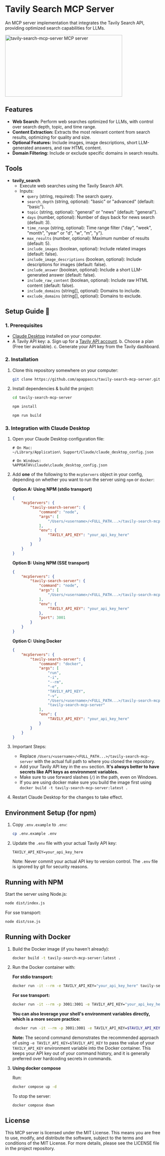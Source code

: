 # Tavily Search MCP Server

An MCP server implementation that integrates the Tavily Search API, providing optimized search capabilities for LLMs.

<a href="https://glama.ai/mcp/servers/0kmdibf9t1"><img width="380" height="200" src="https://glama.ai/mcp/servers/0kmdibf9t1/badge" alt="tavily-search-mcp-server MCP server" /></a>

## Features

-   **Web Search:** Perform web searches optimized for LLMs, with control over search depth, topic, and time range.
-   **Content Extraction:** Extracts the most relevant content from search results, optimizing for quality and size.
-   **Optional Features:** Include images, image descriptions, short LLM-generated answers, and raw HTML content.
-   **Domain Filtering:** Include or exclude specific domains in search results.

## Tools

-   **tavily_search**
    -   Execute web searches using the Tavily Search API.
    -   Inputs:
        -   `query` (string, required): The search query.
        -   `search_depth` (string, optional): "basic" or "advanced" (default: "basic").
        -   `topic` (string, optional): "general" or "news" (default: "general").
        -   `days` (number, optional): Number of days back for news search (default: 3).
        -   `time_range` (string, optional): Time range filter ("day", "week", "month", "year" or "d", "w", "m", "y").
        -   `max_results` (number, optional): Maximum number of results (default: 5).
        -   `include_images` (boolean, optional): Include related images (default: false).
        -   `include_image_descriptions` (boolean, optional): Include descriptions for images (default: false).
        -   `include_answer` (boolean, optional): Include a short LLM-generated answer (default: false).
        -   `include_raw_content` (boolean, optional): Include raw HTML content (default: false).
        -   `include_domains` (string[], optional): Domains to include.
        -   `exclude_domains` (string[], optional): Domains to exclude.

## Setup Guide 🚀

### 1. Prerequisites

-   [Claude Desktop](https://claude.ai/desktop) installed on your computer.
-   A Tavily API key:
    a. Sign up for a [Tavily API account](https://tavily.com/).
    b. Choose a plan (Free tier available).
    c. Generate your API key from the Tavily dashboard.

### 2. Installation

1. Clone this repository somewhere on your computer:

    ```bash
    git clone https://github.com/apappascs/tavily-search-mcp-server.git 
    ```

2. Install dependencies & build the project:

    ```bash
    cd tavily-search-mcp-server
    ```
    ```bash
    npm install
    ```
    ```bash
    npm run build
    ```

### 3. Integration with Claude Desktop

1. Open your Claude Desktop configuration file:

    ```
    # On Mac:
    ~/Library/Application\ Support/Claude/claude_desktop_config.json

    # On Windows:
    %APPDATA%\Claude\claude_desktop_config.json
    ```

2. Add **one** of the following to the `mcpServers` object in your config, depending on whether you want to run the server using `npm` or `docker`:

   **Option A: Using NPM (stdio transport)**

    ```json
    {
        "mcpServers": {
            "tavily-search-server": {
                "command": "node",
                "args": [
                    "/Users/<username>/<FULL_PATH...>/tavily-search-mcp-server/dist/index.js"
                ],
                "env": {
                    "TAVILY_API_KEY": "your_api_key_here"
                }
            }
        }
    }
    ```

   **Option B: Using NPM (SSE transport)**

    ```json
    {
        "mcpServers": {
            "tavily-search-server": {
                "command": "node",
                "args": [
                    "/Users/<username>/<FULL_PATH...>/tavily-search-mcp-server/dist/sse.js"
                ],
                "env": {
                    "TAVILY_API_KEY": "your_api_key_here"
                },
                "port": 3001
            }
        }
    }
    ```

   **Option C: Using Docker**

    ```json
    {
        "mcpServers": {
            "tavily-search-server": {
                "command": "docker",
                "args": [
                    "run",
                    "-i",
                    "--rm",
                    "-e",
                    "TAVILY_API_KEY",
                    "-v",
                    "/Users/<username>/<FULL_PATH...>/tavily-search-mcp-server:/app",
                    "tavily-search-mcp-server"
                ],
                "env": {
                    "TAVILY_API_KEY": "your_api_key_here"
                }
            }
        }
    }
    ```

3. Important Steps:

    -   Replace `/Users/<username>/<FULL_PATH...>/tavily-search-mcp-server` with the actual full path to where you cloned the repository.
    -   Add your Tavily API key in the `env` section. **It's always better to have secrets like API keys as environment variables.**
    -   Make sure to use forward slashes (`/`) in the path, even on Windows.
    -   If you are using docker make sure you build the image first using `docker build -t tavily-search-mcp-server:latest .`

4. Restart Claude Desktop for the changes to take effect.

## Environment Setup (for npm)

1. Copy `.env.example` to `.env`:

    ```bash
    cp .env.example .env
    ```

2. Update the `.env` file with your actual Tavily API key:

    ```env
    TAVILY_API_KEY=your_api_key_here
    ```

   Note: Never commit your actual API key to version control. The `.env` file is ignored by git for security reasons.

## Running with NPM
Start the server using Node.js:
```bash
node dist/index.js
```

For sse transport:
```bash
node dist/sse.js
```

## Running with Docker

1. Build the Docker image (if you haven't already):

    ```bash
    docker build -t tavily-search-mcp-server:latest .
    ```

2. Run the Docker container with:

   **For stdio transport:**

    ```bash
    docker run -it --rm -e TAVILY_API_KEY="your_api_key_here" tavily-search-mcp-server:latest
    ```

   **For sse transport:**

    ```bash
    docker run -it --rm -p 3001:3001 -e TAVILY_API_KEY="your_api_key_here" -e TRANSPORT="sse" tavily-search-mcp-server:latest
    ```
   **You can also leverage your shell's environment variables directly, which is a more secure practice:**
   ```bash
    docker run -it --rm -p 3001:3001 -e TAVILY_API_KEY=$TAVILY_API_KEY -e TRANSPORT="sse" tavily-search-mcp-server:latest
    ```
   **Note:** The second command demonstrates the recommended approach of using `-e TAVILY_API_KEY=$TAVILY_API_KEY` to pass the value of your `TAVILY_API_KEY` environment variable into the Docker container. This keeps your API key out of your command history, and it is generally preferred over hardcoding secrets in commands.


3. **Using docker compose**

   Run:

     ```bash
     docker compose up -d
     ```

   To stop the server:

    ```bash
    docker compose down
    ```

## License

This MCP server is licensed under the MIT License. This means you are free to use, modify, and distribute the software, subject to the terms and conditions of the MIT License. For more details, please see the LICENSE file in the project repository.
